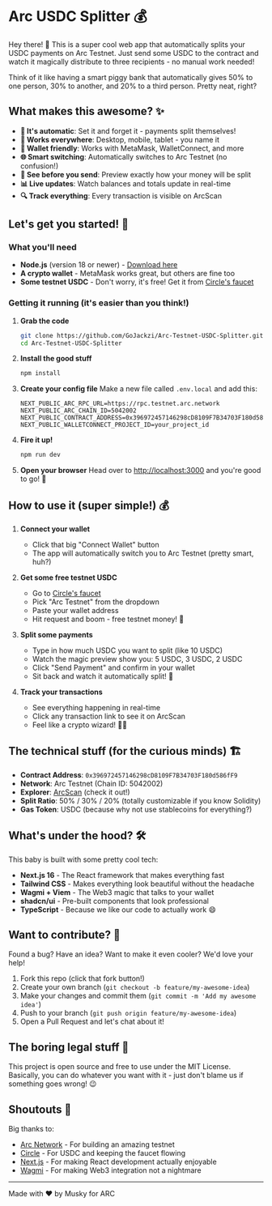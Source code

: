 # Arc USDC Splitter 💰

Hey there! 👋 This is a super cool web app that automatically splits your USDC payments on Arc Testnet. Just send some USDC to the contract and watch it magically distribute to three recipients - no manual work needed!

Think of it like having a smart piggy bank that automatically gives 50% to one person, 30% to another, and 20% to a third person. Pretty neat, right?

## What makes this awesome? ✨

- **🤖 It's automatic**: Set it and forget it - payments split themselves!
- **📱 Works everywhere**: Desktop, mobile, tablet - you name it
- **🔗 Wallet friendly**: Works with MetaMask, WalletConnect, and more
- **🌐 Smart switching**: Automatically switches to Arc Testnet (no confusion!)
- **👀 See before you send**: Preview exactly how your money will be split
- **📊 Live updates**: Watch balances and totals update in real-time
- **🔍 Track everything**: Every transaction is visible on ArcScan

## Let's get you started! 🚀

### What you'll need
- **Node.js** (version 18 or newer) - [Download here](https://nodejs.org/)
- **A crypto wallet** - MetaMask works great, but others are fine too
- **Some testnet USDC** - Don't worry, it's free! Get it from [Circle's faucet](https://faucet.circle.com)

### Getting it running (it's easier than you think!)

1. **Grab the code**
   ```bash
   git clone https://github.com/GoJackzi/Arc-Testnet-USDC-Splitter.git
   cd Arc-Testnet-USDC-Splitter
   ```

2. **Install the good stuff**
   ```bash
   npm install
   ```

3. **Create your config file**
   Make a new file called `.env.local` and add this:
   ```env
   NEXT_PUBLIC_ARC_RPC_URL=https://rpc.testnet.arc.network
   NEXT_PUBLIC_ARC_CHAIN_ID=5042002
   NEXT_PUBLIC_CONTRACT_ADDRESS=0x396972457146298cD8109F7B34703F180d586fF9
   NEXT_PUBLIC_WALLETCONNECT_PROJECT_ID=your_project_id
   ```

4. **Fire it up!**
   ```bash
   npm run dev
   ```

5. **Open your browser**
   Head over to [http://localhost:3000](http://localhost:3000) and you're good to go! 🎉

## How to use it (super simple!) 💰

1. **Connect your wallet**
   - Click that big "Connect Wallet" button
   - The app will automatically switch you to Arc Testnet (pretty smart, huh?)

2. **Get some free testnet USDC**
   - Go to [Circle's faucet](https://faucet.circle.com)
   - Pick "Arc Testnet" from the dropdown
   - Paste your wallet address
   - Hit request and boom - free testnet money! 💸

3. **Split some payments**
   - Type in how much USDC you want to split (like 10 USDC)
   - Watch the magic preview show you: 5 USDC, 3 USDC, 2 USDC
   - Click "Send Payment" and confirm in your wallet
   - Sit back and watch it automatically split! 🎯

4. **Track your transactions**
   - See everything happening in real-time
   - Click any transaction link to see it on ArcScan
   - Feel like a crypto wizard! 🧙‍♂️

## The technical stuff (for the curious minds) 🏗️

- **Contract Address**: `0x396972457146298cD8109F7B34703F180d586fF9`
- **Network**: Arc Testnet (Chain ID: 5042002)
- **Explorer**: [ArcScan](https://testnet.arcscan.app/address/0x396972457146298cD8109F7B34703F180d586fF9) (check it out!)
- **Split Ratio**: 50% / 30% / 20% (totally customizable if you know Solidity)
- **Gas Token**: USDC (because why not use stablecoins for everything?)

## What's under the hood? 🛠️

This baby is built with some pretty cool tech:
- **Next.js 16** - The React framework that makes everything fast
- **Tailwind CSS** - Makes everything look beautiful without the headache
- **Wagmi + Viem** - The Web3 magic that talks to your wallet
- **shadcn/ui** - Pre-built components that look professional
- **TypeScript** - Because we like our code to actually work 😄

## Want to contribute? 🤝

Found a bug? Have an idea? Want to make it even cooler? We'd love your help!

1. Fork this repo (click that fork button!)
2. Create your own branch (`git checkout -b feature/my-awesome-idea`)
3. Make your changes and commit them (`git commit -m 'Add my awesome idea'`)
4. Push to your branch (`git push origin feature/my-awesome-idea`)
5. Open a Pull Request and let's chat about it!

## The boring legal stuff 📄

This project is open source and free to use under the MIT License. Basically, you can do whatever you want with it - just don't blame us if something goes wrong! 😉

## Shoutouts 🙏

Big thanks to:
- [Arc Network](https://arc.network) - For building an amazing testnet
- [Circle](https://circle.com) - For USDC and keeping the faucet flowing
- [Next.js](https://nextjs.org) - For making React development actually enjoyable
- [Wagmi](https://wagmi.sh) - For making Web3 integration not a nightmare

---

Made with ❤️ by Musky for ARC